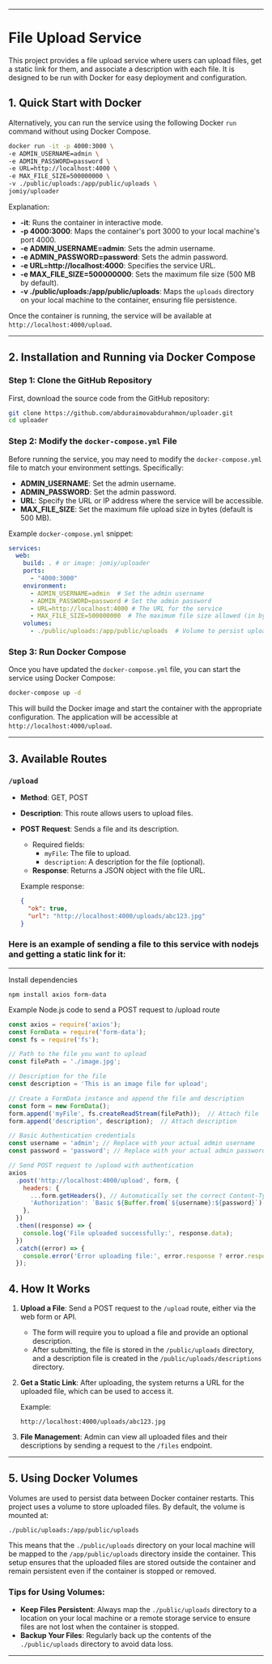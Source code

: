 
---

# File Upload Service

This project provides a file upload service where users can upload files, get a static link for them, and associate a description with each file. It is designed to be run with Docker for easy deployment and configuration.

## 1. Quick Start with Docker

Alternatively, you can run the service using the following Docker `run` command without using Docker Compose.

```bash
docker run -it -p 4000:3000 \
-e ADMIN_USERNAME=admin \
-e ADMIN_PASSWORD=password \
-e URL=http://localhost:4000 \
-e MAX_FILE_SIZE=500000000 \
-v ./public/uploads:/app/public/uploads \
jomiy/uploader
```

Explanation:
- **-it**: Runs the container in interactive mode.
- **-p 4000:3000**: Maps the container's port 3000 to your local machine's port 4000.
- **-e ADMIN_USERNAME=admin**: Sets the admin username.
- **-e ADMIN_PASSWORD=password**: Sets the admin password.
- **-e URL=http://localhost:4000**: Specifies the service URL.
- **-e MAX_FILE_SIZE=500000000**: Sets the maximum file size (500 MB by default).
- **-v ./public/uploads:/app/public/uploads**: Maps the `uploads` directory on your local machine to the container, ensuring file persistence.

Once the container is running, the service will be available at `http://localhost:4000/upload`.



---


## 2. Installation and Running via Docker Compose

### Step 1: Clone the GitHub Repository

First, download the source code from the GitHub repository:

```bash
git clone https://github.com/abduraimovabdurahmon/uploader.git
cd uploader
```

### Step 2: Modify the `docker-compose.yml` File

Before running the service, you may need to modify the `docker-compose.yml` file to match your environment settings. Specifically:

- **ADMIN_USERNAME**: Set the admin username.
- **ADMIN_PASSWORD**: Set the admin password.
- **URL**: Specify the URL or IP address where the service will be accessible.
- **MAX_FILE_SIZE**: Set the maximum file upload size in bytes (default is 500 MB).

Example `docker-compose.yml` snippet:

```yaml
services:
  web:
    build: . # or image: jomiy/uploader
    ports:
      - "4000:3000"
    environment:
      - ADMIN_USERNAME=admin  # Set the admin username
      - ADMIN_PASSWORD=password # Set the admin password
      - URL=http://localhost:4000 # The URL for the service
      - MAX_FILE_SIZE=500000000  # The maximum file size allowed (in bytes)
    volumes:
      - ./public/uploads:/app/public/uploads  # Volume to persist uploaded files
```

### Step 3: Run Docker Compose

Once you have updated the `docker-compose.yml` file, you can start the service using Docker Compose:

```bash
docker-compose up -d
```

This will build the Docker image and start the container with the appropriate configuration. The application will be accessible at `http://localhost:4000/upload`.

---

## 3. Available Routes

### `/upload`

- **Method**: GET, POST
- **Description**: This route allows users to upload files.
- **POST Request**: Sends a file and its description.
  - Required fields:
    - `myFile`: The file to upload.
    - `description`: A description for the file (optional).
  - **Response**: Returns a JSON object with the file URL.
  
  Example response:
  ```json
  {
    "ok": true,
    "url": "http://localhost:4000/uploads/abc123.jpg"
  }
  ```

### Here is an example of sending a file to this service with nodejs and getting a static link for it:

---

Install dependencies
```
npm install axios form-data
```
Example Node.js code to send a POST request to /upload route
```js
const axios = require('axios');
const FormData = require('form-data');
const fs = require('fs');

// Path to the file you want to upload
const filePath = './image.jpg';

// Description for the file
const description = 'This is an image file for upload';

// Create a FormData instance and append the file and description
const form = new FormData();
form.append('myFile', fs.createReadStream(filePath));  // Attach file
form.append('description', description);  // Attach description

// Basic Authentication credentials
const username = 'admin'; // Replace with your actual admin username
const password = 'password'; // Replace with your actual admin password

// Send POST request to /upload with authentication
axios
  .post('http://localhost:4000/upload', form, {
    headers: {
      ...form.getHeaders(), // Automatically set the correct Content-Type
      'Authorization': `Basic ${Buffer.from(`${username}:${password}`).toString('base64')}`,
    },
  })
  .then((response) => {
    console.log('File uploaded successfully:', response.data);
  })
  .catch((error) => {
    console.error('Error uploading file:', error.response ? error.response.data : error.message);
  });


```

## 4. How It Works

1. **Upload a File**: Send a POST request to the `/upload` route, either via the web form or API.
   - The form will require you to upload a file and provide an optional description.
   - After submitting, the file is stored in the `/public/uploads` directory, and a description file is created in the `/public/uploads/descriptions` directory.

2. **Get a Static Link**: After uploading, the system returns a URL for the uploaded file, which can be used to access it.

   Example:
   ```
   http://localhost:4000/uploads/abc123.jpg
   ```

3. **File Management**: Admin can view all uploaded files and their descriptions by sending a request to the `/files` endpoint.

---

## 5. Using Docker Volumes

Volumes are used to persist data between Docker container restarts. This project uses a volume to store uploaded files. By default, the volume is mounted at:

```
./public/uploads:/app/public/uploads
```

This means that the `./public/uploads` directory on your local machine will be mapped to the `/app/public/uploads` directory inside the container. This setup ensures that the uploaded files are stored outside the container and remain persistent even if the container is stopped or removed.

### Tips for Using Volumes:

- **Keep Files Persistent**: Always map the `./public/uploads` directory to a location on your local machine or a remote storage service to ensure files are not lost when the container is stopped.
- **Backup Your Files**: Regularly back up the contents of the `./public/uploads` directory to avoid data loss.

---



